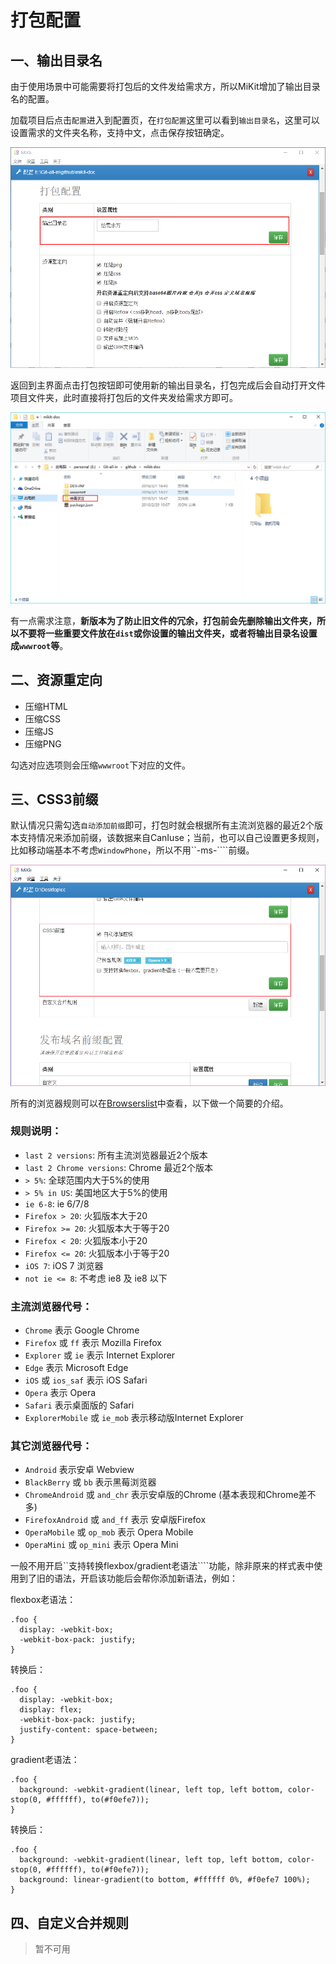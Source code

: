 # 打包配置

## 一、输出目录名

由于使用场景中可能需要将打包后的文件发给需求方，所以MiKit增加了输出目录名的配置。

加载项目后点击```配置```进入到配置页，在```打包配置```这里可以看到```输出目录名```，这里可以设置需求的文件夹名称，支持中文，点击保存按钮确定。

![](./md/img/doc-pack-01.jpg)

返回到主界面点击打包按钮即可使用新的输出目录名，打包完成后会自动打开文件项目文件夹，此时直接将打包后的文件夹发给需求方即可。

![](./md/img/doc-pack-02.jpg)

有一点需求注意，**新版本为了防止旧文件的冗余，打包前会先删除输出文件夹，所以不要将一些重要文件放在```dist```或你设置的输出文件夹，或者将输出目录名设置成```wwwroot```等**。

## 二、资源重定向

- 压缩HTML
- 压缩CSS
- 压缩JS
- 压缩PNG

勾选对应选项则会压缩```wwwroot```下对应的文件。


## 三、CSS3前缀

默认情况只需勾选```自动添加前缀```即可，打包时就会根据所有主流浏览器的最近2个版本支持情况来添加前缀，该数据来自CanIuse；当前，也可以自己设置更多规则，比如移动端基本不考虑```WindowPhone```，所以不用``-ms-````前缀。

![](./md/img/doc-pre-01.jpg)

所有的浏览器规则可以在[Browserslist](https://github.com/ai/browserslist#queries)中查看，以下做一个简要的介绍。

### 规则说明：

- ```last 2 versions```: 所有主流浏览器最近2个版本
- ```last 2 Chrome versions```: Chrome 最近2个版本
- ```> 5%```: 全球范围内大于5%的使用
- ```> 5% in US```: 美国地区大于5%的使用
- ```ie 6-8```: ie 6/7/8
- ```Firefox > 20```: 火狐版本大于20
- ```Firefox >= 20```: 火狐版本大于等于20
- ```Firefox < 20```: 火狐版本小于20
- ```Firefox <= 20```: 火狐版本小于等于20
- ```iOS 7```: iOS 7 浏览器
- ```not ie <= 8```: 不考虑 ie8 及 ie8 以下

### 主流浏览器代号：

- ```Chrome``` 表示 Google Chrome
- ```Firefox``` 或 ```ff``` 表示 Mozilla Firefox
- ```Explorer``` 或 ```ie``` 表示 Internet Explorer
- ```Edge``` 表示 Microsoft Edge
- ```iOS``` 或 ```ios_saf``` 表示 iOS Safari
- ```Opera``` 表示 Opera
- ```Safari``` 表示桌面版的 Safari
- ```ExplorerMobile``` 或 ```ie_mob``` 表示移动版Internet Explorer

### 其它浏览器代号：

- ```Android``` 表示安卓 Webview
- ```BlackBerry``` 或 ```bb``` 表示黑莓浏览器
- ```ChromeAndroid``` 或 ```and_chr``` 表示安卓版的Chrome (基本表现和Chrome差不多)
- ```FirefoxAndroid``` 或 ```and_ff``` 表示 安卓版Firefox
- ```OperaMobile``` 或 ```op_mob``` 表示 Opera Mobile
- ```OperaMini``` 或 ```op_mini``` 表示 Opera Mini

一般不用开启``支持转换flexbox/gradient老语法````功能，除非原来的样式表中使用到了旧的语法，开启该功能后会帮你添加新语法，例如：

flexbox老语法：

```
.foo {
  display: -webkit-box;
  -webkit-box-pack: justify;
}
```

转换后：

```
.foo {
  display: -webkit-box;
  display: flex;
  -webkit-box-pack: justify;
  justify-content: space-between;
}
```

gradient老语法：

```
.foo {
  background: -webkit-gradient(linear, left top, left bottom, color-stop(0, #ffffff), to(#f0efe7));
}
```

转换后：

```
.foo {
  background: -webkit-gradient(linear, left top, left bottom, color-stop(0, #ffffff), to(#f0efe7));
  background: linear-gradient(to bottom, #ffffff 0%, #f0efe7 100%);
}
```

## 四、自定义合并规则

> 暂不可用